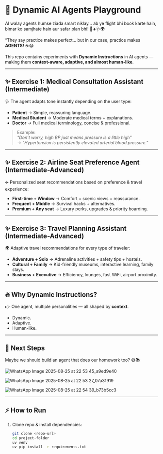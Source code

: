 # 🤖 Dynamic AI Agents Playground  

AI walay agents humse ziada smart niklay… ab ye flight bhi book karte hain, bimar ko samjhate hain aur safar plan bhi! 🤯✈️🩺🌍  

“They say practice makes perfect… but in our case, practice makes **AGENTS!** ☕😂  

This repo contains experiments with **Dynamic Instructions** in AI agents — making them **context-aware, adaptive, and almost human-like**.  

---

## ✨ Exercise 1: Medical Consultation Assistant (Intermediate)  

🩺 The agent adapts tone instantly depending on the user type:  

- **Patient** → Simple, reassuring language.  
- **Medical Student** → Moderate medical terms + explanations.  
- **Doctor** → Full medical terminology, concise & professional.  

> Example:  
> *"Don’t worry, high BP just means pressure is a little high"*  
> → *"Hypertension is persistently elevated arterial blood pressure."*  

---

## ✨ Exercise 2: Airline Seat Preference Agent (Intermediate-Advanced)  

✈️ Personalized seat recommendations based on preference & travel experience:  

- **First-time + Window** → Comfort + scenic views + reassurance.  
- **Frequent + Middle** → Survival hacks + alternatives.  
- **Premium + Any seat** → Luxury perks, upgrades & priority boarding.  

---

## ✨ Exercise 3: Travel Planning Assistant (Intermediate-Advanced)  

🌍 Adaptive travel recommendations for every type of traveler:  

- **Adventure + Solo** → Adrenaline activities + safety tips + hostels.  
- **Cultural + Family** → Kid-friendly museums, interactive learning, family stays.  
- **Business + Executive** → Efficiency, lounges, fast WiFi, airport proximity.  

---

## 🔥 Why Dynamic Instructions?  

👉 One agent, multiple personalities — all shaped by **context**.  
- Dynamic.  
- Adaptive.  
- Human-like.  

---

## 🚀 Next Steps  

Maybe we should build an agent that does our homework too? 😅📚  

   ![WhatsApp Image 2025-08-25 at 22 53 45_a9ed9e40](https://github.com/user-attachments/assets/b1bec4c7-f3a0-417a-90cf-4becd77a06c5)

   ![WhatsApp Image 2025-08-25 at 22 53 27_07a31919](https://github.com/user-attachments/assets/eb4fa30f-9a45-430c-88b6-8072b91cfe04)

   ![WhatsApp Image 2025-08-25 at 22 54 39_b73b5cc3](https://github.com/user-attachments/assets/2ed4cb3c-2afc-4950-8589-eb0abbf5df9f)

---
  
## ⚡ How to Run  

1. Clone repo & install dependencies:  
   ```bash
   git clone <repo-url>
   cd project-folder
   uv venv
   uv pip install -r requirements.txt





